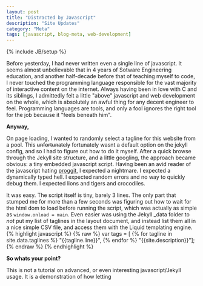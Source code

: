 ```yaml
---
layout: post
title: "Distracted by Javascript"
description: "Site Updates"
category: "Meta"
tags: [javascript, blog-meta, web-development]
---
```

{% include JB/setup %}

Before yesterday, I had never written even a single line of javascript. It seems almost unbelievable that in 4 years of Sotware Engineering education, and another half-decade before that of teaching myself to code, I never touched the programming language responsible for the vast majority of interactive content on the internet. Always having been in love with C and its siblings, I admittedly felt a little "above" javascript and web development on the whole, which is absolutely an awful thing for any decent engineer to feel. Programming languages are tools, and only a fool ignores the right tool for the job because it "feels beneath him".

**Anyway,**

On page loading, I wanted to randomly select a tagline for this website from a pool. This <del>unfortunately</del> fortunately wasnt a default option on the jekyll config, and so I had to figure out how to do it myself. After a quick browse through the Jekyll site structure, and a little googling, the approach became obvious: a tiny embedded javascript script. Having been an avid reader of the javascript hating [proggit](http://www.reddit.com/r/programming), I expected a nightmare. I expected a dynamically typed hell. I expected random errors and no way to quickly debug them. I expected lions and tigers and crocodiles.

It was easy. The script itself is tiny, barely 3 lines. The only part that stumped me for more than a few seconds was figuring out how to wait for the html dom to load before running the script, which was actually as simple as <code>window.onload = main</code>. Even easier was using the Jekyll _data folder to *not* put my list of taglines in the layout document, and instead list them all in a nice simple CSV file, and access them with the Liquid templating engine.
	{% highlight javascript %}
	{% raw %}
	var tags = [
            {% for tagline in site.data.taglines %}
                        "{{tagline.line}}", 
                        {% endfor %}
                        "{{site.description}}"];
    {% endraw %}
    {% endhighlight %}

**So whats your point?**

This is not a tutorial on advanced, or even interesting javascript/Jekyll usage. It is a demonstration of how letting 

